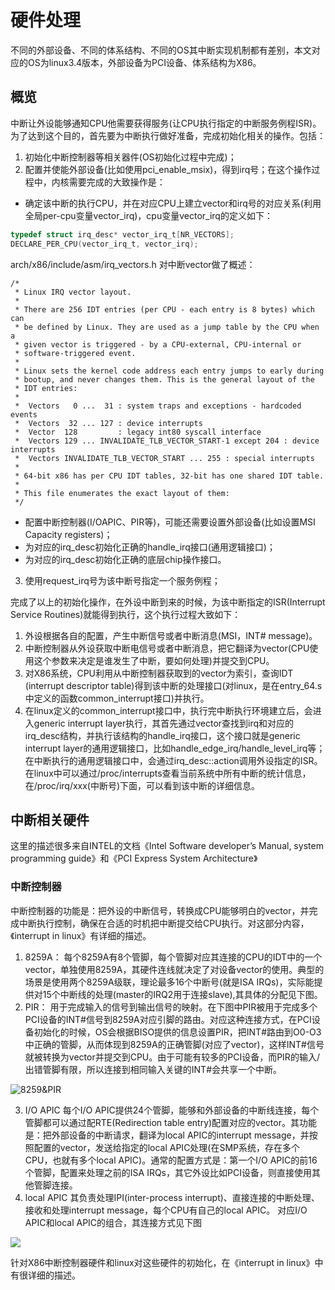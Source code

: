 # 硬件处理 #
不同的外部设备、不同的体系结构、不同的OS其中断实现机制都有差别，本文对应的OS为linux3.4版本，外部设备为PCI设备、体系结构为X86。

## 概览 ##
中断让外设能够通知CPU他需要获得服务(让CPU执行指定的中断服务例程ISR)。为了达到这个目的，首先要为中断执行做好准备，完成初始化相关的操作。包括： 

1. 初始化中断控制器等相关器件(OS初始化过程中完成)；
2. 配置并使能外部设备(比如使用pci_enable_msix)，得到irq号；在这个操作过程中，内核需要完成的大致操作是：

- 确定该中断的执行CPU，并在对应CPU上建立vector和irq号的对应关系(利用全局per-cpu变量vector_irq)，cpu变量vector_irq的定义如下：
``` c
typedef struct irq_desc* vector_irq_t[NR_VECTORS];
DECLARE_PER_CPU(vector_irq_t, vector_irq);
```
arch/x86/include/asm/irq_vectors.h 对中断vector做了概述：
```
/*
 * Linux IRQ vector layout.
 *
 * There are 256 IDT entries (per CPU - each entry is 8 bytes) which can
 * be defined by Linux. They are used as a jump table by the CPU when a
 * given vector is triggered - by a CPU-external, CPU-internal or
 * software-triggered event.
 *
 * Linux sets the kernel code address each entry jumps to early during
 * bootup, and never changes them. This is the general layout of the
 * IDT entries:
 *
 *  Vectors   0 ...  31 : system traps and exceptions - hardcoded events
 *  Vectors  32 ... 127 : device interrupts
 *  Vector  128         : legacy int80 syscall interface
 *  Vectors 129 ... INVALIDATE_TLB_VECTOR_START-1 except 204 : device interrupts
 *  Vectors INVALIDATE_TLB_VECTOR_START ... 255 : special interrupts
 *
 * 64-bit x86 has per CPU IDT tables, 32-bit has one shared IDT table.
 *
 * This file enumerates the exact layout of them:
 */
```
- 配置中断控制器(I/OAPIC、PIR等)，可能还需要设置外部设备(比如设置MSI Capacity registers)；
- 为对应的irq_desc初始化正确的handle_irq接口(通用逻辑接口)；
- 为对应的irq_desc初始化正确的底层chip操作接口。

3. 使用request_irq号为该中断号指定一个服务例程；

完成了以上的初始化操作，在外设中断到来的时候，为该中断指定的ISR(Interrupt Service Routines)就能得到执行，这个执行过程大致如下：

1. 外设根据各自的配置，产生中断信号或者中断消息(MSI，INT# message)。 
2. 中断控制器从外设获取中断电信号或者中断消息，把它翻译为vector(CPU使用这个参数来决定是谁发生了中断，要如何处理)并提交到CPU。 
3. 对X86系统，CPU利用从中断控制器获取到的vector为索引，查询IDT (interrupt descriptor table)得到该中断的处理接口(对linux，是在entry_64.s中定义的函数common_interrupt接口)并执行。 
4. 在linux定义的common_interrupt接口中，执行完中断执行环境建立后，会进入generic interrupt layer执行，其首先通过vector查找到irq和对应的irq_desc结构，并执行该结构的handle_irq接口，这个接口就是generic interrupt layer的通用逻辑接口，比如handle_edge_irq/handle_level_irq等；在中断执行的通用逻辑接口中，会通过irq_desc::action调用外设指定的ISR。 
在linux中可以通过/proc/interrupts查看当前系统中所有中断的统计信息，在/proc/irq/xxx(中断号)下面，可以看到该中断的详细信息。

## 中断相关硬件 ##
这里的描述很多来自INTEL的文档《Intel Software developer’s Manual, system programming guide》和《PCI Express System Architecture》
### 中断控制器 ###
中断控制器的功能是：把外设的中断信号，转换成CPU能够明白的vector，并完成中断执行控制，确保在合适的时机把中断提交给CPU执行。对这部分内容，《interrupt in linux》有详细的描述。 
1. 8259A： 
每个8259A有8个管脚，每个管脚对应其连接的CPU的IDT中的一个vector，单独使用8259A，其硬件连线就决定了对设备vector的使用。典型的场景是使用两个8259A级联，理论最多16个中断号(就是ISA IRQs)，实际能提供对15个中断线的处理(master的IRQ2用于连接slave),其具体的分配见下图。 
2. PIR： 
用于完成输入的信号到输出信号的映射。在下图中PIR被用于完成多个PCI设备的INT#信号到8259A对应引脚的路由。对应这种连接方式，在PCI设备初始化的时候，OS会根据BISO提供的信息设置PIR，把INT#路由到O0-O3中正确的管脚，从而体现到8259A的正确管脚(对应了vector)，这样INT#信号就被转换为vector并提交到CPU。由于可能有较多的PCI设备，而PIR的输入/出错管脚有限，所以连接到相同输入关键的INT#会共享一个中断。 

![8259&PIR](http://o8xc4jzcp.bkt.clouddn.com/8259-pir)

3. I/O APIC
每个I/O APIC提供24个管脚，能够和外部设备的中断线连接，每个管脚都可以通过配RTE(Redirection table entry)配置对应的vector。其功能是：把外部设备的中断请求，翻译为local APIC的interrupt message，并按照配置的vector，发送给指定的local APIC处理(在SMP系统，存在多个CPU，也就有多个local APIC)。通常的配置方式是：第一个I/O APIC的前16个管脚，配置来处理之前的ISA IRQs，其它外设比如PCI设备，则直接使用其他管脚连接。 
4. local APIC
其负责处理IPI(inter-process interrupt)、直接连接的中断处理、接收和处理interrupt message，每个CPU有自己的local APIC。 
对应I/O APIC和local APIC的组合，其连接方式见下图

![](http://o8xc4jzcp.bkt.clouddn.com/IOAPIC&LAPIC)

针对X86中断控制器硬件和linux对这些硬件的初始化，在《interrupt in linux》中有很详细的描述。
